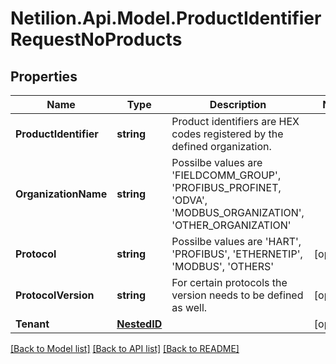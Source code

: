 # Netilion.Api.Model.ProductIdentifierRequestNoProducts
## Properties

Name | Type | Description | Notes
------------ | ------------- | ------------- | -------------
**ProductIdentifier** | **string** | Product identifiers are HEX codes registered by the defined organization. | 
**OrganizationName** | **string** | Possilbe values are &#x27;FIELDCOMM_GROUP&#x27;, &#x27;PROFIBUS_PROFINET, &#x27;ODVA&#x27;, &#x27;MODBUS_ORGANIZATION&#x27;, &#x27;OTHER_ORGANIZATION&#x27; | 
**Protocol** | **string** | Possilbe values are &#x27;HART&#x27;, &#x27;PROFIBUS&#x27;, &#x27;ETHERNETIP&#x27;, &#x27;MODBUS&#x27;, &#x27;OTHERS&#x27; | [optional] 
**ProtocolVersion** | **string** | For certain protocols the version needs to be defined as well. | [optional] 
**Tenant** | [**NestedID**](NestedID.md) |  | [optional] 

[[Back to Model list]](../README.md#documentation-for-models) [[Back to API list]](../README.md#documentation-for-api-endpoints) [[Back to README]](../README.md)

